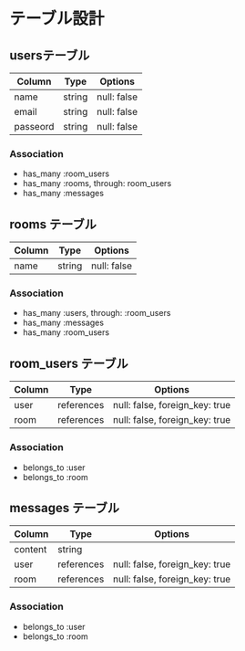 # テーブル設計

## usersテーブル

| Column   | Type   | Options     |
| -------- | ------ | ----------- |
| name     | string | null: false |
| email    | string | null: false |
| passeord | string | null: false |

### Association

- has_many :room_users
- has_many :rooms, through: room_users
- has_many :messages

##  rooms テーブル

| Column   | Type     | Options    |
| -------- | -------- | ---------- |
| name     | string   | null: false|

### Association

- has_many :users, through: :room_users
- has_many :messages
- has_many :room_users

## room_users テーブル

| Column    | Type       | Options                        |
|---------- | ---------- | ------------------------------ |
| user      | references | null: false, foreign_key: true |
| room      | references | null: false, foreign_key: true |

### Association

- belongs_to :user
- belongs_to :room

## messages テーブル

| Column  | Type       | Options                        |
| ------- | ---------- | ------------------------------ |
| content | string     |                                |
| user    | references | null: false, foreign_key: true |
| room    | references | null: false, foreign_key: true |

### Association

- belongs_to :user
- belongs_to :room
